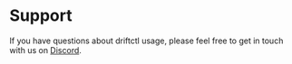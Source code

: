 # Support

If you have questions about driftctl usage, please feel free to get in touch with us on [Discord](https://discord.gg/NMCBxtD7Nd).

